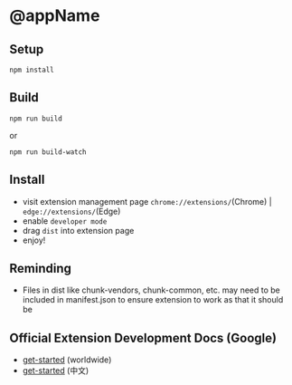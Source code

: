 # @appName

## Setup

```shell
npm install
```

## Build

```shell
npm run build
```

or

```shell
npm run build-watch
```

## Install

* visit extension management page `chrome://extensions/`(Chrome) | `edge://extensions/`(Edge)
* enable `developer mode`
* drag `dist` into extension page
* enjoy!

## Reminding

* Files in dist like chunk-vendors, chunk-common, etc. may need to be included in manifest.json to ensure extension to
  work as that it should be

## Official Extension Development Docs (Google)

* [get-started](https://developer.chrome.com/docs/extensions/get-started) (worldwide)
* [get-started](https://developer.chrome.google.cn/docs/extensions/get-started/tutorial/hello-world?hl=zh-cn) (中文)
